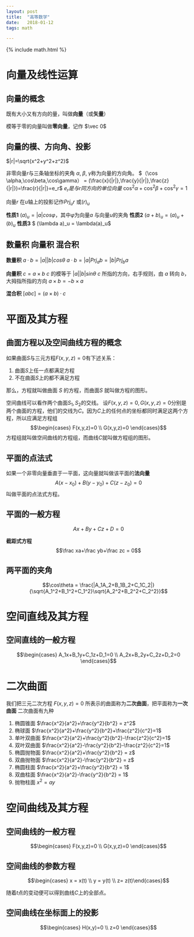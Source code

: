 ```yaml
---
layout: post
title:  "高等数学"
date:   2018-01-12
tags: math

---
```


{% include math.html %}

# 向量及线性运算

## 向量的概念
既有大小又有方向的量，叫做**向量**（或**矢量**）

模等于零的向量叫做**零向量**，记作 $\vec 0$

## 向量的模、方向角、投影
$|r|=\sqrt{x^2+y^2+z^2}$

非零向量$r$与三条轴坐标的夹角 $\alpha ,\; \beta ,\; \gamma$称为向量的方向角。
$（\cos \alpha,\cos\beta,\cos\gamma） = (\frac{x}{|r|},\frac{y}{|r|},\frac{z}{|r|})=\frac{r}{|r|}=e_r$
$e_r是与r同方向的单位向量$
$\cos^2 \alpha+\cos^2\beta+\cos^2\gamma = 1$

向量$r$ 在$u$轴上的投影记作$Prj_ur$ 或$(r)_u$

**性质1** $(a)_u = |a|cos\varphi$，其中$\varphi$为向量$a$ 与向量$u$的夹角
**性质2** $(a+b)_u = (a)_u + (b)_u$
**性质3** $ (\lambda a)_u = \lambda(a)_u$

## 数量积 向量积 混合积
**数量积** 
$a·b = |a||b|cos\theta$
$a·b = |a|Prj_ab = |b|Prj_ba$

**向量积**
$c=a \times b$
$c$ 的模等于 $|a||b|sin\theta$
$c$ 所指的方向，右手规则，由 $a$ 转向 $b$，大拇指所指的方向
$a \times b = - b \times a$

**混合积**
$[abc] = (a \times b) · c$

# 平面及其方程
## 曲面方程以及空间曲线方程的概念
如果曲面$S$与三元方程$F(x,y,z)=0$有下述关系：
1. 曲面$S$上任一点都满足方程
2. 不在曲面$S$上的都不满足方程

那么，方程就叫做曲面 $S$ 的方程，而曲面$S$ 就叫做方程的图形。

空间曲线可以看作两个曲面$S_1,S_2$的交线。
设$F(x,y,z)=0, G(x,y,z)=0$分别是两个曲面的方程，他们的交线为$C$。因为$C$上的任何点的坐标都同时满足这两个方程，所以应满足方程组
$$\begin{cases} F(x,y,z)=0 \\ G(x,y,z)=0 \end{cases}$$
方程组就叫做空间曲线的方程组，而曲线$C$就叫做方程组的图形。

## 平面的点法式
如果一个非零向量垂直于一平面，这向量就叫做该平面的**法向量**
$$A(x-x_0)+B(y-y_0)+C(z-z_0) = 0$$
叫做平面的点法式方程。

## 平面的一般方程
$$Ax+By+Cz+D=0$$

**截距式方程**
$$\frac xa+\frac yb+\frac zc = 0$$

## 两平面的夹角
$$\cos\theta = \frac{|A_1A_2+B_1B_2+C_1C_2|}{\sqrt{A_1^2+B_1^2+C_1^2}\sqrt{A_2^2+B_2^2+C_2^2}}$$


# 空间直线及其方程
## 空间直线的一般方程
$$\begin{cases} A_1x+B_1y+C_1z+D_1=0 \\ A_2x+B_2y+C_2z+D_2=0 \end{cases}$$


# 二次曲面
我们把三元二次方程 $F(x,y,z) = 0$ 所表示的曲面称为**二次曲面**，把平面称为**一次曲面**
二次曲面有九种
1. 椭圆锥面 $\frac{x^2}{a^2}+\frac{y^2}{b^2} = z^2$
2. 椭球面 $\frac{x^2}{a^2}+\frac{y^2}{b^2}+\frac{z^2}{c^2}=1$
3. 单叶双曲面 $\frac{x^2}{a^2}+\frac{y^2}{b^2}-\frac{z^2}{c^2}=1$
4. 双叶双曲面 $\frac{x^2}{a^2}-\frac{y^2}{b^2}-\frac{z^2}{c^2}=1$
5. 椭圆抛物面 $\frac{x^2}{a^2}+\frac{y^2}{b^2} = z$
6. 双曲抛物面 $\frac{x^2}{a^2}-\frac{y^2}{b^2} = z$
7. 椭圆柱面 $\frac{x^2}{a^2}+\frac{y^2}{b^2} = 1$
8. 双曲柱面 $\frac{x^2}{a^2}-\frac{y^2}{b^2} = 1$
9. 抛物柱面 $x^2=ay$

# 空间曲线及其方程
## 空间曲线的一般方程
$$\begin{cases} F(x,y,z)=0 \\ G(x,y,z)=0 \end{cases}$$
## 空间曲线的参数方程
$$\begin{cases} x = x(t) \\ y = y(t) \\ z= z(t)\end{cases}$$

随着$t$点的变动便可以得到曲线$C$上的全部点。

## 空间曲线在坐标面上的投影
$$\begin{cases} H(x,y)=0 \\ z=0 \end{cases}$$


